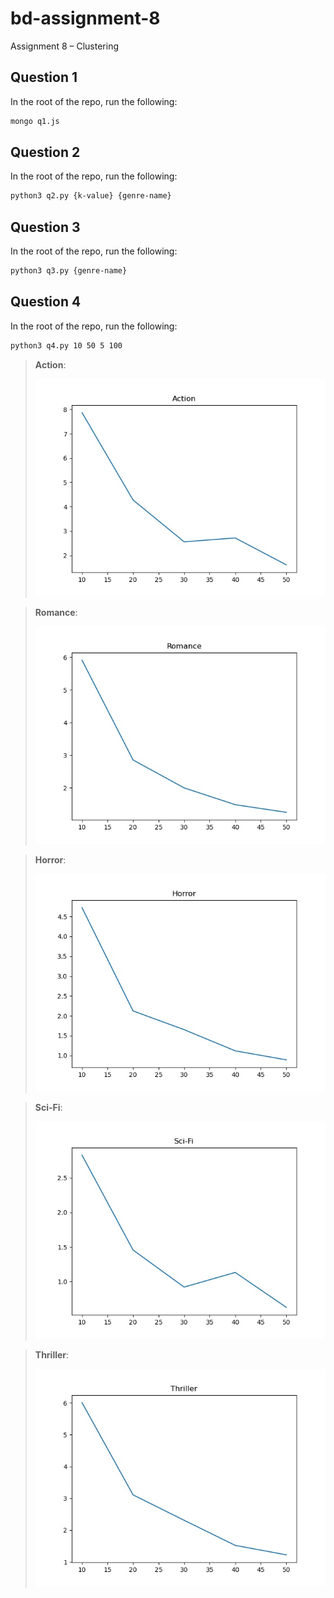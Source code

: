 # bd-assignment-8
Assignment 8 – Clustering

## Question 1
In the root of the repo, run the following:
```bash
mongo q1.js
```

## Question 2
In the root of the repo, run the following:
```bash
python3 q2.py {k-value} {genre-name}
```

## Question 3
In the root of the repo, run the following:
```bash
python3 q3.py {genre-name}
```

## Question 4
In the root of the repo, run the following:
```bash
python3 q4.py 10 50 5 100
```

> **Action**: 
>
> ![Action genre graph](Action_graph.jpg)

> **Romance**: 
>
> ![Romance genre graph](Romance_graph.jpg)

> **Horror**: 
>
> ![Horror genre graph](Horror_graph.jpg)

> **Sci-Fi**: 
>
> ![Sci-Fi genre graph](Sci-Fi_graph.jpg)

> **Thriller**: 
>
> ![Thriller genre graph](Thriller_graph.jpg)
